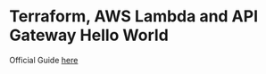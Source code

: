 # Terraform, AWS Lambda and API Gateway Hello World

Official Guide  [here](https://www.terraform.io/docs/providers/aws/guides/serverless-with-aws-lambda-and-api-gateway.html) 
